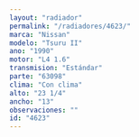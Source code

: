 ```yaml
---
layout: "radiador"
permalink: "/radiadores/4623/"
marca: "Nissan"
modelo: "Tsuru II"
ano: "1990"
motor: "L4 1.6"
transmision: "Estándar"
parte: "63098"
clima: "Con clima"
alto: "23 1/4"
ancho: "13"
observaciones: ""
id: "4623"
---
```



